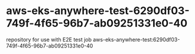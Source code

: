 # aws-eks-anywhere-test-6290df03-749f-4f65-96b7-ab09251331e0-40
repository for use with E2E test job aws-eks-anywhere-test:6290df03-749f-4f65-96b7-ab09251331e0-40
